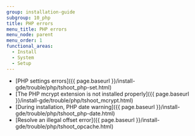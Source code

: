 ```yaml
---
group: installation-guide
subgroup: 10_php
title: PHP errors
menu_title: PHP errors
menu_node: parent
menu_order: 1
functional_areas:
  - Install
  - System
  - Setup
---
```


* [PHP settings errors]({{ page.baseurl }}/install-gde/trouble/php/tshoot_php-set.html)
* [The PHP mcrypt extension is not installed properly]({{ page.baseurl }}/install-gde/trouble/php/tshoot_mcrypt.html)
* [During installation, PHP date warning]({{ page.baseurl }}/install-gde/trouble/php/tshoot_php-date.html)
* [Resolve an illegal offset error]({{ page.baseurl }}/install-gde/trouble/php/tshoot_opcache.html)
